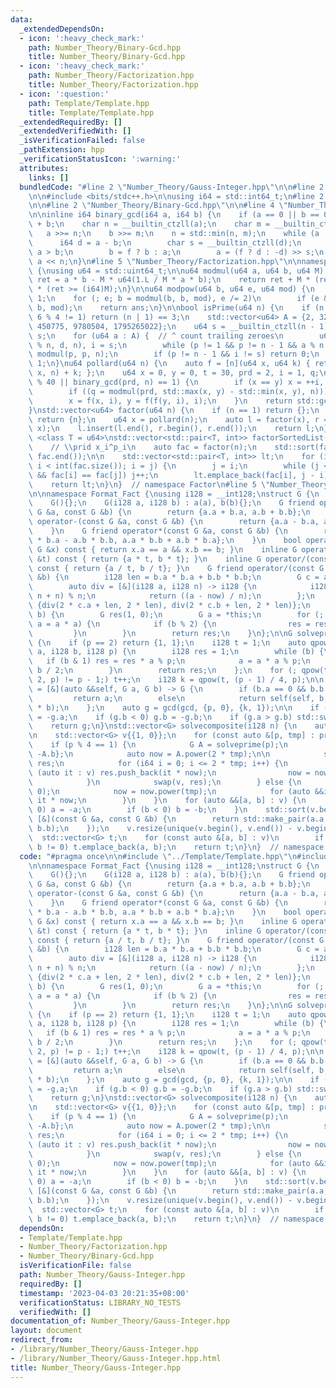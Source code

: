 ```yaml
---
data:
  _extendedDependsOn:
  - icon: ':heavy_check_mark:'
    path: Number_Theory/Binary-Gcd.hpp
    title: Number_Theory/Binary-Gcd.hpp
  - icon: ':heavy_check_mark:'
    path: Number_Theory/Factorization.hpp
    title: Number_Theory/Factorization.hpp
  - icon: ':question:'
    path: Template/Template.hpp
    title: Template/Template.hpp
  _extendedRequiredBy: []
  _extendedVerifiedWith: []
  _isVerificationFailed: false
  _pathExtension: hpp
  _verificationStatusIcon: ':warning:'
  attributes:
    links: []
  bundledCode: "#line 2 \"Number_Theory/Gauss-Integer.hpp\"\n\n#line 2 \"Template/Template.hpp\"\
    \n\n#include <bits/stdc++.h>\n\nusing i64 = std::int64_t;\n#line 2 \"Number_Theory/Factorization.hpp\"\
    \n\n#line 2 \"Number_Theory/Binary-Gcd.hpp\"\n\n#line 4 \"Number_Theory/Binary-Gcd.hpp\"\
    \n\ninline i64 binary_gcd(i64 a, i64 b) {\n    if (a == 0 || b == 0) return a\
    \ + b;\n    char n = __builtin_ctzll(a);\n    char m = __builtin_ctzll(b);\n \
    \   a >>= n;\n    b >>= m;\n    n = std::min(n, m);\n    while (a != b) {\n  \
    \      i64 d = a - b;\n        char s = __builtin_ctzll(d);\n        bool f =\
    \ a > b;\n        b = f ? b : a;\n        a = (f ? d : -d) >> s;\n    }\n    return\
    \ a << n;\n}\n#line 5 \"Number_Theory/Factorization.hpp\"\n\nnamespace Factor\
    \ {\nusing u64 = std::uint64_t;\n\nu64 modmul(u64 a, u64 b, u64 M) {\n    i64\
    \ ret = a * b - M * u64(1.L / M * a * b);\n    return ret + M * (ret < 0) - M\
    \ * (ret >= (i64)M);\n}\n\nu64 modpow(u64 b, u64 e, u64 mod) {\n    u64 ans =\
    \ 1;\n    for (; e; b = modmul(b, b, mod), e /= 2)\n        if (e & 1) ans = modmul(ans,\
    \ b, mod);\n    return ans;\n}\n\nbool isPrime(u64 n) {\n    if (n < 2 || n %\
    \ 6 % 4 != 1) return (n | 1) == 3;\n    std::vector<u64> A = {2, 325, 9375, 28178,\
    \ 450775, 9780504, 1795265022};\n    u64 s = __builtin_ctzll(n - 1), d = n >>\
    \ s;\n    for (u64 a : A) {  // ^ count trailing zeroes\n        u64 p = modpow(a\
    \ % n, d, n), i = s;\n        while (p != 1 && p != n - 1 && a % n && i--) p =\
    \ modmul(p, p, n);\n        if (p != n - 1 && i != s) return 0;\n    }\n    return\
    \ 1;\n}\nu64 pollard(u64 n) {\n    auto f = [n](u64 x, u64 k) { return modmul(x,\
    \ x, n) + k; };\n    u64 x = 0, y = 0, t = 30, prd = 2, i = 1, q;\n    while (t++\
    \ % 40 || binary_gcd(prd, n) == 1) {\n        if (x == y) x = ++i, y = f(x, i);\n\
    \        if ((q = modmul(prd, std::max(x, y) - std::min(x, y), n))) prd = q;\n\
    \        x = f(x, i), y = f(f(y, i), i);\n    }\n    return std::gcd(prd, n);\n\
    }\nstd::vector<u64> factor(u64 n) {\n    if (n == 1) return {};\n    if (isPrime(n))\
    \ return {n};\n    u64 x = pollard(n);\n    auto l = factor(x), r = factor(n /\
    \ x);\n    l.insert(l.end(), r.begin(), r.end());\n    return l;\n}\n\ntemplate\
    \ <class T = u64>\nstd::vector<std::pair<T, int>> factorSortedList(u64 n) {\n\
    \    // \\prid x_i^p_i\n    auto fac = factor(n);\n    std::sort(fac.begin(),\
    \ fac.end());\n\n    std::vector<std::pair<T, int>> lt;\n    for (int i = 0, j;\
    \ i < int(fac.size()); i = j) {\n        j = i;\n        while (j < static_cast<int>(fac.size())\
    \ && fac[i] == fac[j]) j++;\n        lt.emplace_back(fac[i], j - i);\n    }\n\n\
    \    return lt;\n}\n}  // namespace Factor\n#line 5 \"Number_Theory/Gauss-Integer.hpp\"\
    \n\nnamespace Format_Fact {\nusing i128 = __int128;\nstruct G {\n    i128 a, b;\n\
    \    G(){};\n    G(i128 a, i128 b) : a(a), b(b){};\n    G friend operator+(const\
    \ G &a, const G &b) {\n        return {a.a + b.a, a.b + b.b};\n    }\n    G friend\
    \ operator-(const G &a, const G &b) {\n        return {a.a - b.a, a.b - b.b};\n\
    \    }\n    G friend operator*(const G &a, const G &b) {\n        return {a.a\
    \ * b.a - a.b * b.b, a.a * b.b + a.b * b.a};\n    }\n    bool operator==(const\
    \ G &x) const { return x.a == a && x.b == b; }\n    inline G operator*(const i128\
    \ &t) const { return {a * t, b * t}; }\n    inline G operator/(const i128 &t)\
    \ const { return {a / t, b / t}; }\n    G friend operator/(const G &a, const G\
    \ &b) {\n        i128 len = b.a * b.a + b.b * b.b;\n        G c = a * G(b.a, -b.b);\n\
    \        auto div = [&](i128 a, i128 n) -> i128 {\n            i128 now = (a %\
    \ n + n) % n;\n            return ((a - now) / n);\n        };\n        return\
    \ {div(2 * c.a + len, 2 * len), div(2 * c.b + len, 2 * len)};\n    }\n    G power(i128\
    \ b) {\n        G res(1, 0);\n        G a = *this;\n        for (; b; b /= 2,\
    \ a = a * a) {\n            if (b % 2) {\n                res = res * a;\n   \
    \         }\n        }\n        return res;\n    }\n};\n\nG solveprime(i128 p)\
    \ {\n    if (p == 2) return {1, 1};\n    i128 t = 1;\n    auto qpow = [](i128\
    \ a, i128 b, i128 p) {\n        i128 res = 1;\n        while (b) {\n         \
    \   if (b & 1) res = res * a % p;\n            a = a * a % p;\n            b =\
    \ b / 2;\n        }\n        return res;\n    };\n    for (; qpow(t, (p - 1) /\
    \ 2, p) != p - 1;) t++;\n    i128 k = qpow(t, (p - 1) / 4, p);\n\n    auto gcd\
    \ = [&](auto &&self, G a, G b) -> G {\n        if (b.a == 0 && b.b == 0)\n   \
    \         return a;\n        else\n            return self(self, b, a - (a / b)\
    \ * b);\n    };\n    auto g = gcd(gcd, {p, 0}, {k, 1});\n\n    if (g.a < 0) g.a\
    \ = -g.a;\n    if (g.b < 0) g.b = -g.b;\n    if (g.a > g.b) std::swap(g.a, g.b);\n\
    \    return g;\n}\nstd::vector<G> solvecomposite(i128 n) {\n    auto prm = Factor::factorSortedList<i128>(n);\n\
    \n    std::vector<G> v{{1, 0}};\n    for (const auto &[p, tmp] : prm) {\n    \
    \    if (p % 4 == 1) {\n            G A = solveprime(p);\n            G B = {A.a,\
    \ -A.b};\n            auto now = A.power(2 * tmp);\n\n            std::vector<G>\
    \ res;\n            for (i64 i = 0; i <= 2 * tmp; i++) {\n                for\
    \ (auto it : v) res.push_back(it * now);\n                now = now * B / A;\n\
    \            }\n            swap(v, res);\n        } else {\n            G now(p,\
    \ 0);\n            now = now.power(tmp);\n            for (auto &&it : v) it =\
    \ it * now;\n        }\n    }\n    for (auto &&[a, b] : v) {\n        if (a <\
    \ 0) a = -a;\n        if (b < 0) b = -b;\n    }\n    std::sort(v.begin(), v.end(),\
    \ [&](const G &a, const G &b) {\n        return std::make_pair(a.a, a.b) < std::make_pair(b.a,\
    \ b.b);\n    });\n    v.resize(unique(v.begin(), v.end()) - v.begin());\n\n  \
    \  std::vector<G> t;\n    for (const auto &[a, b] : v)\n        if (a != 0 &&\
    \ b != 0) t.emplace_back(a, b);\n    return t;\n}\n}  // namespace Format_Fact\n"
  code: "#pragma once\n\n#include \"../Template/Template.hpp\"\n#include \"Factorization.hpp\"\
    \n\nnamespace Format_Fact {\nusing i128 = __int128;\nstruct G {\n    i128 a, b;\n\
    \    G(){};\n    G(i128 a, i128 b) : a(a), b(b){};\n    G friend operator+(const\
    \ G &a, const G &b) {\n        return {a.a + b.a, a.b + b.b};\n    }\n    G friend\
    \ operator-(const G &a, const G &b) {\n        return {a.a - b.a, a.b - b.b};\n\
    \    }\n    G friend operator*(const G &a, const G &b) {\n        return {a.a\
    \ * b.a - a.b * b.b, a.a * b.b + a.b * b.a};\n    }\n    bool operator==(const\
    \ G &x) const { return x.a == a && x.b == b; }\n    inline G operator*(const i128\
    \ &t) const { return {a * t, b * t}; }\n    inline G operator/(const i128 &t)\
    \ const { return {a / t, b / t}; }\n    G friend operator/(const G &a, const G\
    \ &b) {\n        i128 len = b.a * b.a + b.b * b.b;\n        G c = a * G(b.a, -b.b);\n\
    \        auto div = [&](i128 a, i128 n) -> i128 {\n            i128 now = (a %\
    \ n + n) % n;\n            return ((a - now) / n);\n        };\n        return\
    \ {div(2 * c.a + len, 2 * len), div(2 * c.b + len, 2 * len)};\n    }\n    G power(i128\
    \ b) {\n        G res(1, 0);\n        G a = *this;\n        for (; b; b /= 2,\
    \ a = a * a) {\n            if (b % 2) {\n                res = res * a;\n   \
    \         }\n        }\n        return res;\n    }\n};\n\nG solveprime(i128 p)\
    \ {\n    if (p == 2) return {1, 1};\n    i128 t = 1;\n    auto qpow = [](i128\
    \ a, i128 b, i128 p) {\n        i128 res = 1;\n        while (b) {\n         \
    \   if (b & 1) res = res * a % p;\n            a = a * a % p;\n            b =\
    \ b / 2;\n        }\n        return res;\n    };\n    for (; qpow(t, (p - 1) /\
    \ 2, p) != p - 1;) t++;\n    i128 k = qpow(t, (p - 1) / 4, p);\n\n    auto gcd\
    \ = [&](auto &&self, G a, G b) -> G {\n        if (b.a == 0 && b.b == 0)\n   \
    \         return a;\n        else\n            return self(self, b, a - (a / b)\
    \ * b);\n    };\n    auto g = gcd(gcd, {p, 0}, {k, 1});\n\n    if (g.a < 0) g.a\
    \ = -g.a;\n    if (g.b < 0) g.b = -g.b;\n    if (g.a > g.b) std::swap(g.a, g.b);\n\
    \    return g;\n}\nstd::vector<G> solvecomposite(i128 n) {\n    auto prm = Factor::factorSortedList<i128>(n);\n\
    \n    std::vector<G> v{{1, 0}};\n    for (const auto &[p, tmp] : prm) {\n    \
    \    if (p % 4 == 1) {\n            G A = solveprime(p);\n            G B = {A.a,\
    \ -A.b};\n            auto now = A.power(2 * tmp);\n\n            std::vector<G>\
    \ res;\n            for (i64 i = 0; i <= 2 * tmp; i++) {\n                for\
    \ (auto it : v) res.push_back(it * now);\n                now = now * B / A;\n\
    \            }\n            swap(v, res);\n        } else {\n            G now(p,\
    \ 0);\n            now = now.power(tmp);\n            for (auto &&it : v) it =\
    \ it * now;\n        }\n    }\n    for (auto &&[a, b] : v) {\n        if (a <\
    \ 0) a = -a;\n        if (b < 0) b = -b;\n    }\n    std::sort(v.begin(), v.end(),\
    \ [&](const G &a, const G &b) {\n        return std::make_pair(a.a, a.b) < std::make_pair(b.a,\
    \ b.b);\n    });\n    v.resize(unique(v.begin(), v.end()) - v.begin());\n\n  \
    \  std::vector<G> t;\n    for (const auto &[a, b] : v)\n        if (a != 0 &&\
    \ b != 0) t.emplace_back(a, b);\n    return t;\n}\n}  // namespace Format_Fact"
  dependsOn:
  - Template/Template.hpp
  - Number_Theory/Factorization.hpp
  - Number_Theory/Binary-Gcd.hpp
  isVerificationFile: false
  path: Number_Theory/Gauss-Integer.hpp
  requiredBy: []
  timestamp: '2023-04-03 20:21:35+08:00'
  verificationStatus: LIBRARY_NO_TESTS
  verifiedWith: []
documentation_of: Number_Theory/Gauss-Integer.hpp
layout: document
redirect_from:
- /library/Number_Theory/Gauss-Integer.hpp
- /library/Number_Theory/Gauss-Integer.hpp.html
title: Number_Theory/Gauss-Integer.hpp
---
```

